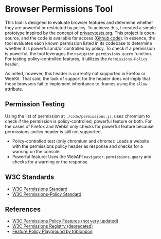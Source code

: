 # Browser Permissions Tool

This tool is designed to evaluate browser features and determine whether they are powerful or restricted by policy. To achieve this, I created a simple prototype inspired by the concept of [privacytests.org](https://privacytests.org). This project is open-source, and the code is available for access ([Github code](https://github.com/AlbertoFDR/browser-permissions-tool)). In essence, the tool evaluates each known permission listed in its codebase to determine whether it is powerful and/or controlled by policy. To check if a permission is powerful, the tool leverages the `navigator.permissions.query` function. For testing policy-controlled features, it utilizes the `Permissions-Policy header`.
      
As noted, however, this header is currently not supported in Firefox or WebKit. That said, the lack of support for the header does not imply that these browsers fail to implement inheritance to iframes using the `allow` attribute.

## Permission Testing

Using the list of permission at `./code/permissions.js`, uses chromium to check if the permission is policy-controlled, powerful feature or both. For the cases of Firefox and Webkit only checks for powerful feature because permissions-policy header is still not supported.

- Policy-controlled test (only chromium and chrome): Loads a website with the permissions policy header as response and checks for a warning on the console.
- Powerful feature: Uses the WebAPI `navigator.permissions.query` and checks for a warning or the response.

## W3C Standards

- [W3C Permissions Standard](https://www.w3.org/TR/permissions/)
- [W3C Permissions-Policy Standard](https://www.w3.org/TR/permissions-policy/)

## References 

- [W3C Permissions Policy Features (not very updated)](https://github.com/w3c/webappsec-permissions-policy/blob/main/features.md)
- [W3C Permissions Registry (deprecated)](https://github.com/w3c/permissions-registry/)
- [Feature Policy Playground by triblondon](https://github.com/triblondon/feature-policy-playground/tree/master)
